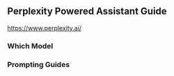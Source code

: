 ## Perplexity Powered Assistant Guide

https://www.perplexity.ai/

### Which Model

### Prompting Guides
